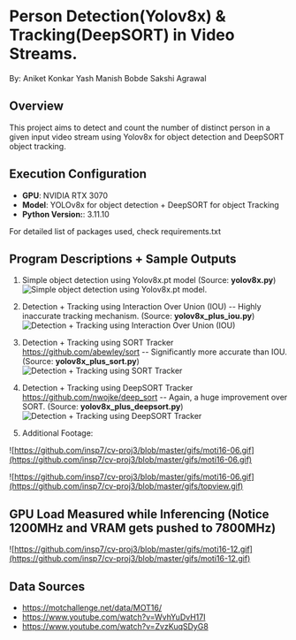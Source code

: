 # Person Detection(Yolov8x) & Tracking(DeepSORT) in Video Streams.

By:
Aniket Konkar
Yash Manish Bobde
Sakshi Agrawal

## Overview
This project aims to detect and count the number of distinct person in a given input video stream using Yolov8x for object detection and DeepSORT object tracking.

## Execution Configuration
- **GPU**: NVIDIA RTX 3070
- **Model**: YOLOv8x for object detection + DeepSORT for object Tracking
- **Python Version:**: 3.11.10

For detailed list of packages used, check requirements.txt

## Program Descriptions + Sample Outputs

1. Simple object detection using Yolov8x.pt model (Source: **yolov8x.py**)
    ![Simple object detection using Yolov8x.pt model.](https://github.com/insp7/cv-proj3/blob/master/gifs/1Person.gif)

2. Detection + Tracking using Interaction Over Union (IOU) -- Highly inaccurate tracking mechanism. (Source: **yolov8x_plus_iou.py**)
    ![Detection + Tracking using Interaction Over Union (IOU)](https://github.com/insp7/cv-proj3/blob/master/gifs/moti16-01-iou.gif)

3. Detection + Tracking using SORT Tracker https://github.com/abewley/sort -- Significantly more accurate than IOU. (Source: **yolov8x_plus_sort.py**)
    ![Detection + Tracking using SORT Tracker](https://github.com/insp7/cv-proj3/blob/master/gifs/moti16-01-SORT.gif)

4. Detection + Tracking using DeepSORT Tracker https://github.com/nwojke/deep_sort -- Again, a huge improvement over SORT. (Source: **yolov8x_plus_deepsort.py**)
    ![Detection + Tracking using DeepSORT Tracker](https://github.com/insp7/cv-proj3/blob/master/gifs/moti16-01-DeepSORT.gif)

5. Additional Footage: 

![https://github.com/insp7/cv-proj3/blob/master/gifs/moti16-06.gif](https://github.com/insp7/cv-proj3/blob/master/gifs/moti16-06.gif)

![https://github.com/insp7/cv-proj3/blob/master/gifs/moti16-06.gif](https://github.com/insp7/cv-proj3/blob/master/gifs/topview.gif)


## GPU Load Measured while Inferencing (Notice 1200MHz and VRAM gets pushed to 7800MHz)
![https://github.com/insp7/cv-proj3/blob/master/gifs/moti16-12.gif](https://github.com/insp7/cv-proj3/blob/master/gifs/moti16-12.gif)

## Data Sources
- https://motchallenge.net/data/MOT16/
- https://www.youtube.com/watch?v=WvhYuDvH17I
- https://www.youtube.com/watch?v=ZvzKuqSDyG8
